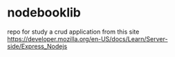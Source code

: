 # nodebooklib
repo for study a crud application from this site https://developer.mozilla.org/en-US/docs/Learn/Server-side/Express_Nodejs
